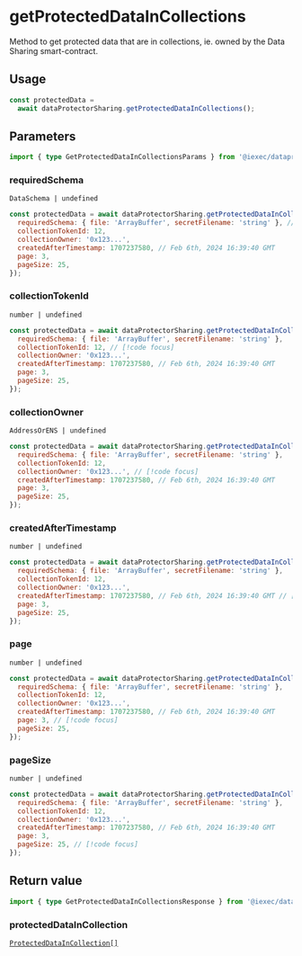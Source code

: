 # getProtectedDataInCollections

Method to get protected data that are in collections, ie. owned by the Data
Sharing smart-contract.

## Usage

```js
const protectedData =
  await dataProtectorSharing.getProtectedDataInCollections();
```

## Parameters

```ts
import { type GetProtectedDataInCollectionsParams } from '@iexec/dataprotector';
```

### requiredSchema

`DataSchema | undefined`

```js
const protectedData = await dataProtectorSharing.getProtectedDataInCollections({
  requiredSchema: { file: 'ArrayBuffer', secretFilename: 'string' }, // [!code focus]
  collectionTokenId: 12,
  collectionOwner: '0x123...',
  createdAfterTimestamp: 1707237580, // Feb 6th, 2024 16:39:40 GMT
  page: 3,
  pageSize: 25,
});
```

### collectionTokenId

`number | undefined`

```js
const protectedData = await dataProtectorSharing.getProtectedDataInCollections({
  requiredSchema: { file: 'ArrayBuffer', secretFilename: 'string' },
  collectionTokenId: 12, // [!code focus]
  collectionOwner: '0x123...',
  createdAfterTimestamp: 1707237580, // Feb 6th, 2024 16:39:40 GMT
  page: 3,
  pageSize: 25,
});
```

### collectionOwner

`AddressOrENS | undefined`

```js
const protectedData = await dataProtectorSharing.getProtectedDataInCollections({
  requiredSchema: { file: 'ArrayBuffer', secretFilename: 'string' },
  collectionTokenId: 12,
  collectionOwner: '0x123...', // [!code focus]
  createdAfterTimestamp: 1707237580, // Feb 6th, 2024 16:39:40 GMT
  page: 3,
  pageSize: 25,
});
```

### createdAfterTimestamp

`number | undefined`

```js
const protectedData = await dataProtectorSharing.getProtectedDataInCollections({
  requiredSchema: { file: 'ArrayBuffer', secretFilename: 'string' },
  collectionTokenId: 12,
  collectionOwner: '0x123...',
  createdAfterTimestamp: 1707237580, // Feb 6th, 2024 16:39:40 GMT // [!code focus]
  page: 3,
  pageSize: 25,
});
```

### page

`number | undefined`

```js
const protectedData = await dataProtectorSharing.getProtectedDataInCollections({
  requiredSchema: { file: 'ArrayBuffer', secretFilename: 'string' },
  collectionTokenId: 12,
  collectionOwner: '0x123...',
  createdAfterTimestamp: 1707237580, // Feb 6th, 2024 16:39:40 GMT
  page: 3, // [!code focus]
  pageSize: 25,
});
```

### pageSize

`number | undefined`

```js
const protectedData = await dataProtectorSharing.getProtectedDataInCollections({
  requiredSchema: { file: 'ArrayBuffer', secretFilename: 'string' },
  collectionTokenId: 12,
  collectionOwner: '0x123...',
  createdAfterTimestamp: 1707237580, // Feb 6th, 2024 16:39:40 GMT
  page: 3,
  pageSize: 25, // [!code focus]
});
```

## Return value

```ts
import { type GetProtectedDataInCollectionsResponse } from '@iexec/dataprotector';
```

### protectedDataInCollection

[`ProtectedDataInCollection[]`](../../types.md#protecteddataincollection)
